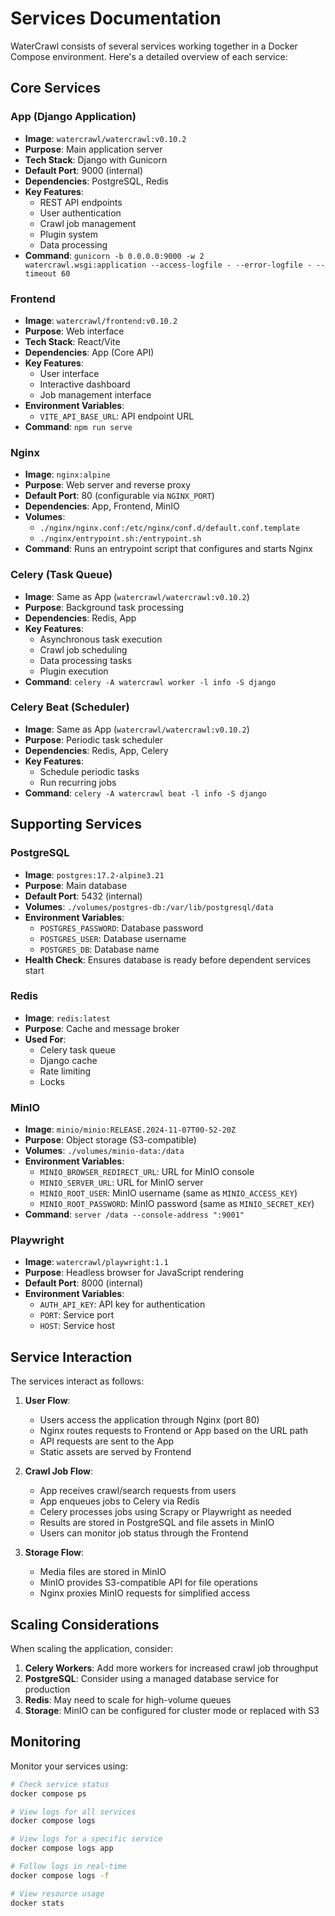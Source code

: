 # Services Documentation

WaterCrawl consists of several services working together in a Docker Compose environment. Here's a detailed overview of each service:

## Core Services

### App (Django Application)
- **Image**: `watercrawl/watercrawl:v0.10.2`
- **Purpose**: Main application server
- **Tech Stack**: Django with Gunicorn
- **Default Port**: 9000 (internal)
- **Dependencies**: PostgreSQL, Redis
- **Key Features**:
  - REST API endpoints
  - User authentication
  - Crawl job management
  - Plugin system
  - Data processing
- **Command**: `gunicorn -b 0.0.0.0:9000 -w 2 watercrawl.wsgi:application --access-logfile - --error-logfile - --timeout 60`

### Frontend
- **Image**: `watercrawl/frontend:v0.10.2`
- **Purpose**: Web interface
- **Tech Stack**: React/Vite
- **Dependencies**: App (Core API)
- **Key Features**:
  - User interface
  - Interactive dashboard
  - Job management interface
- **Environment Variables**:
  - `VITE_API_BASE_URL`: API endpoint URL
- **Command**: `npm run serve`

### Nginx
- **Image**: `nginx:alpine`
- **Purpose**: Web server and reverse proxy
- **Default Port**: 80 (configurable via `NGINX_PORT`)
- **Dependencies**: App, Frontend, MinIO
- **Volumes**:
  - `./nginx/nginx.conf:/etc/nginx/conf.d/default.conf.template`
  - `./nginx/entrypoint.sh:/entrypoint.sh`
- **Command**: Runs an entrypoint script that configures and starts Nginx

### Celery (Task Queue)
- **Image**: Same as App (`watercrawl/watercrawl:v0.10.2`)
- **Purpose**: Background task processing
- **Dependencies**: Redis, App
- **Key Features**:
  - Asynchronous task execution
  - Crawl job scheduling
  - Data processing tasks
  - Plugin execution
- **Command**: `celery -A watercrawl worker -l info -S django`

### Celery Beat (Scheduler)
- **Image**: Same as App (`watercrawl/watercrawl:v0.10.2`)
- **Purpose**: Periodic task scheduler
- **Dependencies**: Redis, App, Celery
- **Key Features**:
  - Schedule periodic tasks
  - Run recurring jobs
- **Command**: `celery -A watercrawl beat -l info -S django`

## Supporting Services

### PostgreSQL
- **Image**: `postgres:17.2-alpine3.21`
- **Purpose**: Main database
- **Default Port**: 5432 (internal)
- **Volumes**: `./volumes/postgres-db:/var/lib/postgresql/data`
- **Environment Variables**:
  - `POSTGRES_PASSWORD`: Database password
  - `POSTGRES_USER`: Database username
  - `POSTGRES_DB`: Database name
- **Health Check**: Ensures database is ready before dependent services start

### Redis
- **Image**: `redis:latest`
- **Purpose**: Cache and message broker
- **Used For**:
  - Celery task queue
  - Django cache
  - Rate limiting
  - Locks

### MinIO
- **Image**: `minio/minio:RELEASE.2024-11-07T00-52-20Z`
- **Purpose**: Object storage (S3-compatible)
- **Volumes**: `./volumes/minio-data:/data`
- **Environment Variables**:
  - `MINIO_BROWSER_REDIRECT_URL`: URL for MinIO console
  - `MINIO_SERVER_URL`: URL for MinIO server
  - `MINIO_ROOT_USER`: MinIO username (same as `MINIO_ACCESS_KEY`)
  - `MINIO_ROOT_PASSWORD`: MinIO password (same as `MINIO_SECRET_KEY`)
- **Command**: `server /data --console-address ":9001"`

### Playwright
- **Image**: `watercrawl/playwright:1.1`
- **Purpose**: Headless browser for JavaScript rendering
- **Default Port**: 8000 (internal)
- **Environment Variables**:
  - `AUTH_API_KEY`: API key for authentication
  - `PORT`: Service port
  - `HOST`: Service host

## Service Interaction

The services interact as follows:

1. **User Flow**:
   - Users access the application through Nginx (port 80)
   - Nginx routes requests to Frontend or App based on the URL path
   - API requests are sent to the App
   - Static assets are served by Frontend

2. **Crawl Job Flow**:
   - App receives crawl/search requests from users
   - App enqueues jobs to Celery via Redis
   - Celery processes jobs using Scrapy or Playwright as needed
   - Results are stored in PostgreSQL and file assets in MinIO
   - Users can monitor job status through the Frontend

3. **Storage Flow**:
   - Media files are stored in MinIO
   - MinIO provides S3-compatible API for file operations
   - Nginx proxies MinIO requests for simplified access

## Scaling Considerations

When scaling the application, consider:

1. **Celery Workers**: Add more workers for increased crawl job throughput
2. **PostgreSQL**: Consider using a managed database service for production
3. **Redis**: May need to scale for high-volume queues
4. **Storage**: MinIO can be configured for cluster mode or replaced with S3

## Monitoring

Monitor your services using:

```bash
# Check service status
docker compose ps

# View logs for all services
docker compose logs

# View logs for a specific service
docker compose logs app

# Follow logs in real-time
docker compose logs -f

# View resource usage
docker stats